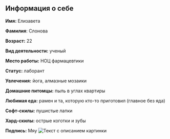 ## Информация о себе 

**Имя:** Елизавета 


**Фамилия**: Слонова 


**Возраст:** 22


**Вид деятельности:** ученый 


**Место работы:** НОЦ фармацевтики 


**Статус:** лаборант 


**Увлечения:** йога, алмазные мозаики 


**Домашние питомцы:** пыль в углах квартиры 


**Любимая еда:** рамен и та, которую кто-то приготовил (главное без яда)


**Софт-скилы:** пушистые лапки 


**Хард-скилы:** острые коготки и зубы


**Подпись:** Мяу 
![Текст с описанием картинки](https://cs7.pikabu.ru/post_img/big/2019/03/26/11/1553625291161446207.jpg)
